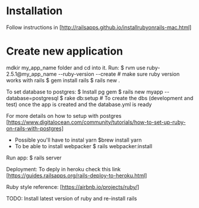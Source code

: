 # Installation
Follow instructions in [http://railsapps.github.io/installrubyonrails-mac.html]

# Create new application
mdkir my_app_name folder and cd into it. Run:
$ rvm use ruby-2.5.1@my_app_name --ruby-version --create # make sure ruby version works with rails
$ gem install rails
$ rails new .

To set database to postgres:
$ Install pg gem
$ rails new myapp --database=postgresql
$ rake db:setup # To create the dbs (development and test) once the app is created and the database.yml is ready

For more details on how to setup with postgres [https://www.digitalocean.com/community/tutorials/how-to-set-up-ruby-on-rails-with-postgres]

- Possible you'll have to instal yarn
    $brew install yarn
- To be able to install webpacker
    $ rails webpacker:install

Run app:
$ rails server

Deployment:
To deply in heroku check this link [https://guides.railsapps.org/rails-deploy-to-heroku.html]

Ruby style reference: [https://airbnb.io/projects/ruby/]

TODO:
Install latest version of ruby and re-install rails
